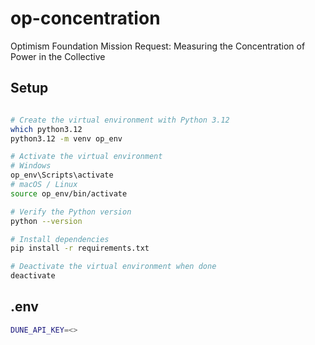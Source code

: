 # op-concentration
Optimism Foundation Mission Request: Measuring the Concentration of Power in the Collective

## Setup
```bash

# Create the virtual environment with Python 3.12
which python3.12
python3.12 -m venv op_env

# Activate the virtual environment
# Windows
op_env\Scripts\activate
# macOS / Linux
source op_env/bin/activate

# Verify the Python version
python --version

# Install dependencies
pip install -r requirements.txt

# Deactivate the virtual environment when done
deactivate

```

## .env
```bash
DUNE_API_KEY=<>
```